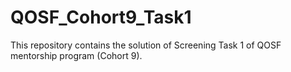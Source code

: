 # QOSF_Cohort9_Task1

This repository contains the solution of Screening Task 1 of QOSF mentorship program (Cohort 9).
